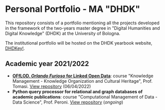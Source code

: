 # Personal Portfolio - MA "DHDK"

This repository consists of a portfolio mentioning all the projects developed in the framework of the two-years master degree in "Digital Humanities and Digital Knowledge" (DHDK) at the University of Bologna.

The institutional portfolio will be hosted on the DHDK yearbook website, [DHDKey!](https://projects.dharc.unibo.it/dhdkey/index).

## Academic year 2021/2022 

- **[OFfLOD. _Orlando Furioso_ for Linked Open Data](https://off-lod.github.io/orlando-furioso/)**: course "Knowledge Management - Knowledge Organization and Cultural Heritage", Prof. Tomasi. [View repository](https://github.com/off-lod/orlando-furioso.git) (06/04/2022)
- **Python query processor for relational and graph databases of academic publications**: course "Computational Management of Data - Data Science", Prof. Peroni. [View repository](https://github.com/olgagolgan/v-AMOS.git) (_ongoing_)
